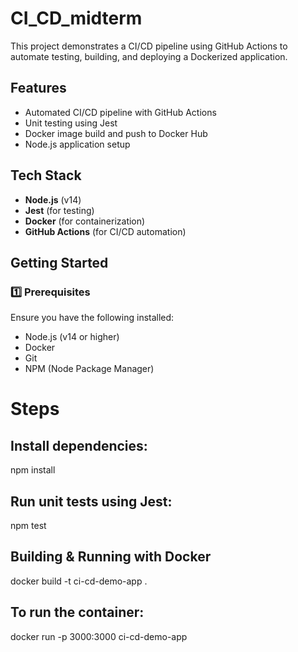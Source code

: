 # CI_CD_midterm

This project demonstrates a CI/CD pipeline using GitHub Actions to automate testing, building, and deploying a Dockerized application.

## Features

- Automated CI/CD pipeline with GitHub Actions
- Unit testing using Jest
- Docker image build and push to Docker Hub
- Node.js application setup

## Tech Stack

- **Node.js** (v14)
- **Jest** (for testing)
- **Docker** (for containerization)
- **GitHub Actions** (for CI/CD automation)

##  Getting Started

### 1️⃣ Prerequisites

Ensure you have the following installed:

- Node.js (v14 or higher)
- Docker
- Git
- NPM (Node Package Manager)

# Steps

## Install dependencies:
npm install

## Run unit tests using Jest:
npm test

## Building & Running with Docker
docker build -t ci-cd-demo-app .

## To run the container:
docker run -p 3000:3000 ci-cd-demo-app



